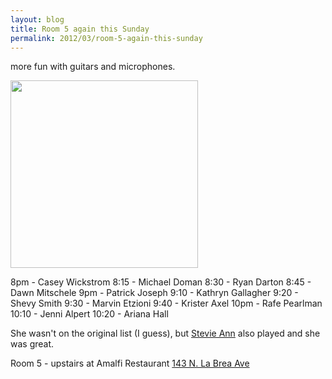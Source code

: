```yaml
---
layout: blog
title: Room 5 again this Sunday
permalink: 2012/03/room-5-again-this-sunday
---
```


more fun with guitars and microphones.

<a href="http://blog.kristeraxel.com/wp-content/uploads/2012/03/microphone_vintage_mike_mic_sound_recording_sticker-p217046618120618483z8j38_400.jpg"><img src="http://blog.kristeraxel.com/wp-content/uploads/2012/03/microphone_vintage_mike_mic_sound_recording_sticker-p217046618120618483z8j38_400-300x300.jpg" alt="" title="microphone_vintage_mike_mic_sound_recording_sticker-p217046618120618483z8j38_400" width="300" height="300" class="aligncenter size-medium wp-image-1751" /></a>

8pm - Casey Wickstrom
8:15 - Michael Doman
8:30 - Ryan Darton
8:45 - Dawn Mitschele
9pm - Patrick Joseph
9:10 - Kathryn Gallagher
9:20 - Shevy Smith
9:30 - Marvin Etzioni
9:40 - Krister Axel
10pm - Rafe Pearlman   
10:10 - Jenni Alpert
10:20 - Ariana Hall

She wasn't on the original list (I guess), but <a href="https://www.facebook.com/pages/Stevie-Ann/107977435896946" title="Stevie Ann">Stevie Ann</a> also played and she was great.

Room 5 - upstairs at Amalfi Restaurant
<a href="http://www.bing.com/maps/default.aspx?v=2&pc=FACEBK&mid=8100&where1=143+N.+La+Brea+Ave.%2C+Los+Angeles%2C+CA+90036&FORM=FBKPL0&name=Room+5+Music&mkt=en-US" target="_blank">143 N. La Brea Ave</a>
